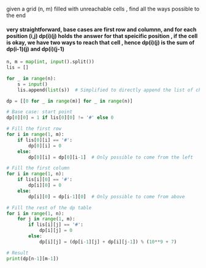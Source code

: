 given a grid (n, m) filled with  unreachable cells , find all the ways possible to the end 

#### very straightforward, base cases are first row and columnn, and for each position (i,j) dp(i)(j) holds the answer for that speicific position , if the cell is okay, we have two ways to reach that cell , hence dp(i)(j) is the sum of dp(i-1)(j) and dp(i)(j-1)



```python 
n, m = map(int, input().split())
lis = []

for _ in range(n):
    s = input()
    lis.append(list(s))  # Simplified to directly append the list of characters

dp = [[0 for _ in range(m)] for _ in range(n)]

# Base case: start point
dp[0][0] = 1 if lis[0][0] != '#' else 0

# Fill the first row
for i in range(1, m):
    if lis[0][i] == '#':
        dp[0][i] = 0
    else:
        dp[0][i] = dp[0][i-1]  # Only possible to come from the left

# Fill the first column
for i in range(1, n):
    if lis[i][0] == '#':
        dp[i][0] = 0
    else:
        dp[i][0] = dp[i-1][0]  # Only possible to come from above

# Fill the rest of the dp table
for i in range(1, n):
    for j in range(1, m):
        if lis[i][j] == '#':
            dp[i][j] = 0
        else:
            dp[i][j] = (dp[i-1][j] + dp[i][j-1]) % (10**9 + 7)

# Result
print(dp[n-1][m-1])


```







